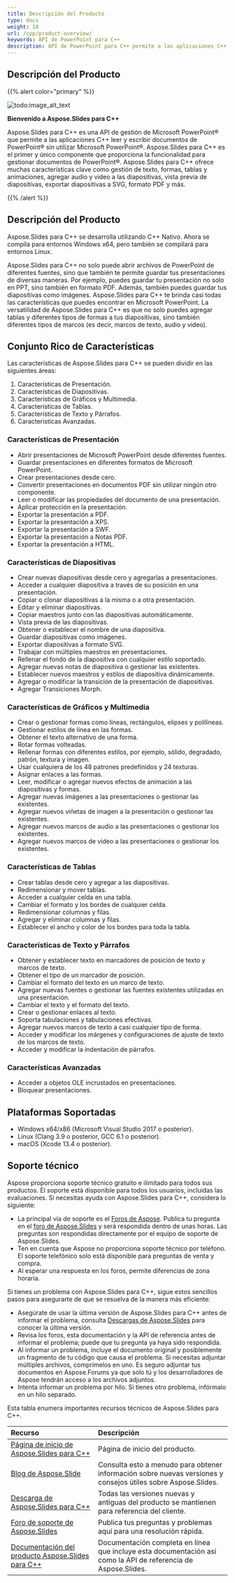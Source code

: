```yaml
---
title: Descripción del Producto
type: docs
weight: 10
url: /cpp/product-overview/
keywords: API de PowerPoint para C++
description: API de PowerPoint para C++ permite a las aplicaciones C++ leer y escribir documentos de PowerPoint sin utilizar Microsoft PowerPoint y proporciona características clave como gestión de texto, formas, tablas y animaciones, agregar audio y video a las diapositivas, vista previa de diapositivas, exportar diapositivas a SVG, formato PDF y más.
---
```


## **Descripción del Producto**

{{% alert color="primary" %}} 

![todo:image_alt_text](product-overview_1)

**Bienvenido a Aspose.Slides para C++**

Aspose.Slides para C++ es una API de gestión de Microsoft PowerPoint® que permite a las aplicaciones C++ leer y escribir documentos de PowerPoint® sin utilizar Microsoft PowerPoint®. Aspose.Slides para C++ es el primer y único componente que proporciona la funcionalidad para gestionar documentos de PowerPoint®. Aspose.Slides para C++ ofrece muchas características clave como gestión de texto, formas, tablas y animaciones, agregar audio y video a las diapositivas, vista previa de diapositivas, exportar diapositivas a SVG, formato PDF y más.

{{% /alert %}} 
## **Descripción del Producto**
Aspose.Slides para C++ se desarrolla utilizando C++ Nativo. Ahora se compila para entornos Windows x64, pero también se compilará para entornos Linux.

Aspose.Slides para C++ no solo puede abrir archivos de PowerPoint de diferentes fuentes, sino que también te permite guardar tus presentaciones de diversas maneras. Por ejemplo, puedes guardar tu presentación no solo en PPT, sino también en formato PDF. Además, también puedes guardar tus diapositivas como imágenes. Aspose.Slides para C++ te brinda casi todas las características que puedes encontrar en Microsoft PowerPoint. La versatilidad de Aspose.Slides para C++ es que no solo puedes agregar tablas y diferentes tipos de formas a tus diapositivas, sino también diferentes tipos de marcos (es decir, marcos de texto, audio y video).
## **Conjunto Rico de Características**
Las características de Aspose.Slides para C++ se pueden dividir en las siguientes áreas:

1. Características de Presentación.
1. Características de Diapositivas.
1. Características de Gráficos y Multimedia.
1. Características de Tablas.
1. Características de Texto y Párrafos.
1. Características Avanzadas.
### **Características de Presentación**
- Abrir presentaciones de Microsoft PowerPoint desde diferentes fuentes.
- Guardar presentaciones en diferentes formatos de Microsoft PowerPoint.
- Crear presentaciones desde cero.
- Convertir presentaciones en documentos PDF sin utilizar ningún otro componente.
- Leer o modificar las propiedades del documento de una presentación.
- Aplicar protección en la presentación.
- Exportar la presentación a PDF.
- Exportar la presentación a XPS.
- Exportar la presentación a SWF.
- Exportar la presentación a Notas PDF.
- Exportar la presentación a HTML.
### **Características de Diapositivas**
- Crear nuevas diapositivas desde cero y agregarlas a presentaciones.
- Acceder a cualquier diapositiva a través de su posición en una presentación.
- Copiar o clonar diapositivas a la misma o a otra presentación.
- Editar y eliminar diapositivas.
- Copiar maestros junto con las diapositivas automáticamente.
- Vista previa de las diapositivas.
- Obtener o establecer el nombre de una diapositiva.
- Guardar diapositivas como imágenes.
- Exportar diapositivas a formato SVG.
- Trabajar con múltiples maestros en presentaciones.
- Rellenar el fondo de la diapositiva con cualquier estilo soportado.
- Agregar nuevas notas de diapositiva o gestionar las existentes.
- Establecer nuevos maestros y estilos de diapositiva dinámicamente.
- Agregar o modificar la transición de la presentación de diapositivas.
- Agregar Transiciones Morph.
### **Características de Gráficos y Multimedia**
- Crear o gestionar formas como líneas, rectángulos, elipses y polilíneas.
- Gestionar estilos de línea en las formas.
- Obtener el texto alternativo de una forma.
- Rotar formas volteadas.
- Rellenar formas con diferentes estilos, por ejemplo, sólido, degradado, patrón, textura y imagen.
- Usar cualquiera de los 48 patrones predefinidos y 24 texturas.
- Asignar enlaces a las formas.
- Leer, modificar o agregar nuevos efectos de animación a las diapositivas y formas.
- Agregar nuevas imágenes a las presentaciones o gestionar las existentes.
- Agregar nuevos viñetas de imagen a la presentación o gestionar las existentes.
- Agregar nuevos marcos de audio a las presentaciones o gestionar los existentes.
- Agregar nuevos marcos de video a las presentaciones o gestionar los existentes.
### **Características de Tablas**
- Crear tablas desde cero y agregar a las diapositivas.
- Redimensionar y mover tablas.
- Acceder a cualquier celda en una tabla.
- Cambiar el formato y los bordes de cualquier celda.
- Redimensionar columnas y filas.
- Agregar y eliminar columnas y filas.
- Establecer el ancho y color de los bordes para toda la tabla.
### **Características de Texto y Párrafos**
- Obtener y establecer texto en marcadores de posición de texto y marcos de texto.
- Obtener el tipo de un marcador de posición.
- Cambiar el formato del texto en un marco de texto.
- Agregar nuevas fuentes o gestionar las fuentes existentes utilizadas en una presentación.
- Cambiar el texto y el formato del texto.
- Crear o gestionar enlaces al texto.
- Soporta tabulaciones y tabulaciones efectivas.
- Agregar nuevos marcos de texto a casi cualquier tipo de forma.
- Acceder y modificar los márgenes y configuraciones de ajuste de texto de los marcos de texto.
- Acceder y modificar la indentación de párrafos.
### **Características Avanzadas**
- Acceder a objetos OLE incrustados en presentaciones.
- Bloquear presentaciones.


## **Plataformas Soportadas**
- Windows x64/x86 (Microsoft Visual Studio 2017 o posterior).
- Linux (Clang 3.9 o posterior, GCC 6.1 o posterior).
- macOS (Xcode 13.4 o posterior).

## **Soporte técnico**
Aspose proporciona soporte técnico gratuito e ilimitado para todos sus productos. El soporte está disponible para todos los usuarios, incluidas las evaluaciones. Si necesitas ayuda con Aspose.Slides para C++, considera lo siguiente:

- La principal vía de soporte es el [Foros de Aspose](https://forum.aspose.com/). Publica tu pregunta en el [foro de Aspose.Slides](https://forum.aspose.com/c/slides/11) y será respondida dentro de unas horas. Las preguntas son respondidas directamente por el equipo de soporte de Aspose.Slides.
- Ten en cuenta que Aspose no proporciona soporte técnico por teléfono. El soporte telefónico solo está disponible para preguntas de venta y compra.
- Al esperar una respuesta en los foros, permite diferencias de zona horaria.

Si tienes un problema con Aspose.Slides para C++, sigue estos sencillos pasos para asegurarte de que se resuelva de la manera más eficiente:

- Asegúrate de usar la última versión de Aspose.Slides para C++ antes de informar el problema, consulta [Descargas de Aspose.Slides](https://downloads.aspose.com/slides/cpp) para conocer la última versión.
- Revisa los foros, esta documentación y la API de referencia antes de informar el problema; puede que tu pregunta ya haya sido respondida.
- Al informar un problema, incluye el documento original y posiblemente un fragmento de tu código que causa el problema. Si necesitas adjuntar múltiples archivos, comprímelos en uno. Es seguro adjuntar tus documentos en Aspose.Forums ya que solo tú y los desarrolladores de Aspose tendrán acceso a los archivos adjuntos.
- Intenta informar un problema por hilo. Si tienes otro problema, infórmalo en un hilo separado.

Esta tabla enumera importantes recursos técnicos de Aspose.Slides para C++.

|**Recurso**|**Descripción**|
| :- | :- |
|[Página de inicio de Aspose.Slides para C++](https://products.aspose.com/slides/cpp/)|Página de inicio del producto.|
|[Blog de Aspose.Slide](https://blog.aspose.com/category/slides/)|Consulta esto a menudo para obtener información sobre nuevas versiones y consejos útiles sobre Aspose.Slides.|
|[Descarga de Aspose.Slides para C++](https://downloads.aspose.com/slides/cpp)|Todas las versiones nuevas y antiguas del producto se mantienen para referencia del cliente.|
|[Foro de soporte de Aspose.Slides](https://forum.aspose.com/c/slides/11)|Publica tus preguntas y problemas aquí para una resolución rápida.|
|[Documentación del producto Aspose.Slides para C++](/slides/cpp/)|Documentación completa en línea que incluye esta documentación así como la API de referencia de Aspose.Slides.|